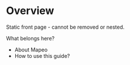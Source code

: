 # Overview

Static front page - cannot be removed or nested.

What belongs here?

* About Mapeo
* How to use this guide?

